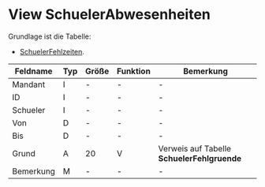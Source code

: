# View SchuelerAbwesenheiten

Grundlage ist die Tabelle:

* [SchuelerFehlzeiten](https://doc.magellan7-toolbox.stueber.de/datenstruktur/tabellen/SchuelerFehlzeiten/).

| Feldname  | Typ | Größe | Funktion | Bemerkung                                |
|-----------|-----|-------|----------|------------------------------------------|
| Mandant   | I   | -     | -        | -                                        |
| ID        | I   | -     | -        | -                                        |
| Schueler  | I   | -     | -        | -                                        |
| Von       | D   | -     | -        | -                                        |
| Bis       | D   | -     | -        | -                                        |
| Grund     | A   | 20    | V        | Verweis auf Tabelle **SchuelerFehlgruende** |
| Bemerkung | M   | -     | -        | -                                        |
